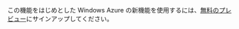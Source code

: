 この機能をはじめとした Windows Azure の新機能を使用するには、[無料のプレビュー](https://account.windowsazure.com/PreviewFeatures)にサインアップしてください。


